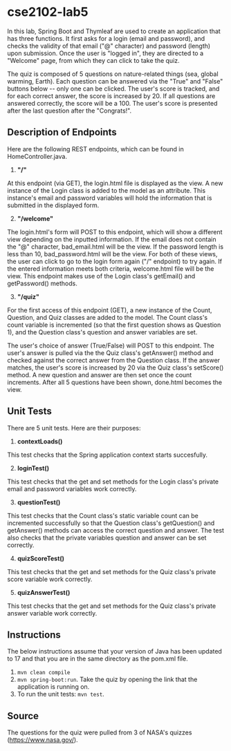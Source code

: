 # cse2102-lab5
In this lab, Spring Boot and Thymleaf are used to create an application that has three functions. It first asks for a login (email and password), and checks the validity of that email ("@" character) and password (length) upon submission. Once the user is "logged in", they are directed to a "Welcome" page, from which they can click to take the quiz.

The quiz is composed of 5 questions on nature-related things (sea, global warming, Earth). Each question can be answered via the "True" and "False" buttons below -- only one can be clicked. The user's score is tracked, and for each correct answer, the score is increased by 20. If all questions are answered correctly, the score will be a 100. The user's score is presented after the last question after the "Congrats!". 

## Description of Endpoints

Here are the following REST endpoints, which can be found in HomeController.java.
1. **"/"**

At this endpoint (via GET), the login.html file is displayed as the view. A new instance of the Login class is added to the model as an attribute. This instance's email and password variables will hold the information that is submitted in the displayed form. 

2. **"/welcome"**

The login.html's form will POST to this endpoint, which will show a different view depending on the inputted information. If the email does not contain the "@" character, bad_email.html will be the view. If the password length is less than 10, bad_password.html will be the view. For both of these views, the user can click to go to the login form again ("/" endpoint) to try again. If the entered information meets both criteria, welcome.html file will be the view. This endpoint makes use of the Login class's getEmail() and getPassword() methods.

3. **"/quiz"**

For the first access of this endpoint (GET), a new instance of the Count, Question, and Quiz classes are added to the model. The Count class's count variable is incremented (so that the first question shows as Question 1), and the Question class's question and answer variables are set.

The user's choice of answer (True/False) will POST to this endpoint. The user's answer is pulled via the the Quiz class's getAnswer() method and checked against the correct answer from the Question class. If the answer matches, the user's score is increased by 20 via the Quiz class's setScore() method. A new question and answer are then set once the count increments. After all 5 questions have been shown, done.html becomes the view.

## Unit Tests
There are 5 unit tests. Here are their purposes:
1. **contextLoads()**

This test checks that the Spring application context starts succesfully.

2. **loginTest()**

This test checks that the get and set methods for the Login class's private email and password variables work correctly.

3. **questionTest()**

This test checks that the Count class's static variable count can be incremented successfully so that the Question class's getQuestion() and getAnswer() methods can access the correct question and answer. The test also checks that the private variables question and answer can be set correctly.

4. **quizScoreTest()**

This test checks that the get and set methods for the Quiz class's private score variable work correctly.

5. **quizAnswerTest()**

This test checks that the get and set methods for the Quiz class's private answer variable work correctly.

## Instructions
The below instructions assume that your version of Java has been updated to 17 and that you are in the same directory as the pom.xml file. 
1. `mvn clean compile`
2. `mvn spring-boot:run`. Take the quiz by opening the link that the application is running on. 
3. To run the unit tests: `mvn test`.

## Source
The questions for the quiz were pulled from 3 of NASA's quizzes (https://www.nasa.gov/).

